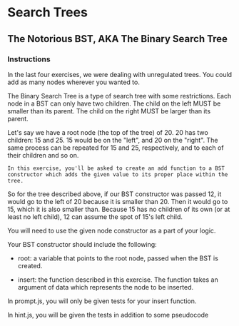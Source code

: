 # Search Trees

## The Notorious BST, AKA The Binary Search Tree

### Instructions
In the last four exercises, we were dealing with unregulated trees. You could add as many nodes wherever you wanted to.

The Binary Search Tree is a type of search tree with some restrictions. Each node in a BST can only have two children. The child on the left MUST be smaller than its parent. The child on the right MUST be larger than its parent.

Let's say we have a root node (the top of the tree) of 20. 20 has two children: 15 and 25. 15 would be on the "left", and 20 on the "right". The same process can be repeated for 15 and 25, respectively, and to each of their children and so on.

`In this exercise, you'll be asked to create an add function to a BST constructor which adds the given value to its proper place within the tree.`

So for the tree described above, if our BST constructor was passed 12, it would go to the left of 20 because it is smaller than 20. Then it would go to 15, which it is also smaller than. Because 15 has no children of its own (or at least no left child), 12 can assume the spot of 15's left child.

You will need to use the given node constructor as a part of your logic.

Your BST constructor should include the following: 
- root: a variable that points to the root node, passed when the BST is created.

- insert: the function described in this exercise. The function takes an argument of data which represents the node to be inserted.

In prompt.js, you will only be given tests for your insert function.

In hint.js, you will be given the tests in addition to some pseudocode
